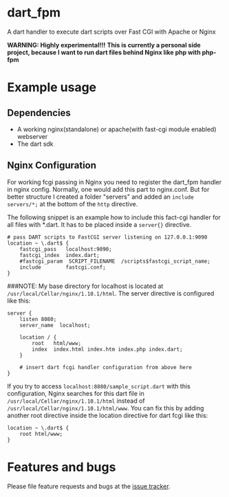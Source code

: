 # dart_fpm

A dart handler to execute dart scripts over Fast CGI with Apache or Nginx  

**WARNING: Highly experimental!!!**
**This is currently a personal side project, because I want to run dart files behind Nginx like php with php-fpm**

# Example usage

## Dependencies

- A working nginx(standalone) or apache(with fast-cgi module enabled) webserver
- The dart sdk

## Nginx Configuration

For working fcgi passing in Nginx you need to register the dart_fpm handler in nginx config.
Normally, one would add this part to nginx.conf.
But for better structure I created a folder "servers" and added an 
`include servers/*;` at the bottom of the `http` directive.

The following snippet is an example how to include this fact-cgi handler for all files with *.dart.
It has to be placed inside a `server{}` directive.

    # pass DART scripts to FastCGI server listening on 127.0.0.1:9090
    location ~ \.dart$ {
        fastcgi_pass   localhost:9090;
        fastcgi_index  index.dart;
        #fastcgi_param  SCRIPT_FILENAME  /scripts$fastcgi_script_name;
        include        fastcgi.conf;
    }
    
###NOTE:
My base directory for localhost is located at 
`/usr/local/Cellar/nginx/1.10.1/html`.
The server directive is configured like this: 

    server {
        listen 8080;
        server_name  localhost;
    
        location / {
            root   html/www;
            index  index.html index.htm index.php index.dart;
        }
        
        # insert dart fcgi handler configuration from above here
    }
    
If you try to access `localhost:8080/sample_script.dart` with this configuration, 
Nginx searches for this dart file in `/usr/local/Cellar/nginx/1.10.1/html` instead of 
`/usr/local/Cellar/nginx/1.10.1/html/www`. 
You can fix this by adding another root directive 
inside the location directive for dart fcgi like this: 

    location ~ \.dart$ {
        root html/www;
    }


# Features and bugs

Please file feature requests and bugs at the [issue tracker][tracker].

[tracker]: https://github.com/bjesuiter/dart_fpm/issues
